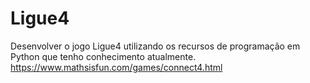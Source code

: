 # Ligue4
Desenvolver o jogo Ligue4 utilizando os recursos de programação em Python que tenho conhecimento atualmente.
https://www.mathsisfun.com/games/connect4.html
